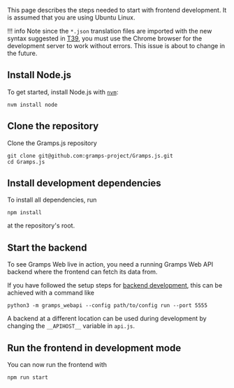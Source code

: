 This page describes the steps needed to start with frontend development. It is assumed that you are using Ubuntu Linux.

!!! info
    Note since the `*.json` translation files are imported with the new syntax suggested in [T39](https://github.com/tc39/proposal-import-assertions), you must use the Chrome browser for the development server to work without errors. This issue is about to change in the future.


## Install Node.js

To get started, install Node.js with [`nvm`](https://github.com/nvm-sh/nvm):

```
nvm install node
```

## Clone the repository

Clone the Gramps.js repository
```
git clone git@github.com:gramps-project/Gramps.js.git
cd Gramps.js
```

## Install development dependencies

To install all dependencies, run
```
npm install
```
at the repository's root.

## Start the backend

To see Gramps Web live in action, you need a running Gramps Web API backend where the frontend can fetch its data from.

If you have followed the setup steps for [backend development](../dev-backend/setup.md), this can be achieved with a command like
```
python3 -m gramps_webapi --config path/to/config run --port 5555
```

A backend at a different location can be used during development by changing the `__APIHOST__` variable in `api.js`.

## Run the frontend in development mode

You can now run the frontend with 
```
npm run start
```